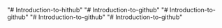 "# Introduction-to-hithub" 
"# Introduction-to-github" 
"# Introduction-to-github" 
"# Introduction-to-github" 
"# Introduction-to-github" 
